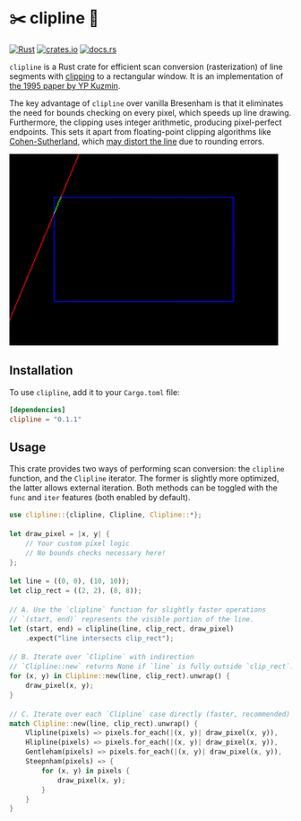 # ✂️ clipline 📏

[![Rust](https://github.com/nxsaken/clipline/actions/workflows/rust.yml/badge.svg)](https://github.com/nxsaken/clipline/actions/workflows/rust.yml)
[![crates.io](https://img.shields.io/crates/v/clipline.svg)](https://crates.io/crates/clipline)
[![docs.rs](https://img.shields.io/docsrs/clipline)](https://docs.rs/clipline/latest/clipline/)

`clipline` is a Rust crate for efficient scan conversion (rasterization) of 
line segments with [clipping](https://en.wikipedia.org/wiki/Line_clipping) to a 
rectangular window. It is an implementation of 
[the 1995 paper by YP Kuzmin](https://doi.org/10.1111/1467-8659.1450275).

The key advantage of `clipline` over vanilla Bresenham is that it eliminates the need for
bounds checking on every pixel, which speeds up line drawing. Furthermore, the clipping uses
integer arithmetic, producing pixel-perfect endpoints. This sets it apart from floating-point
clipping algorithms like [Cohen-Sutherland](https://en.wikipedia.org/wiki/Cohen%E2%80%93Sutherland_algorithm), which [may distort the line](https://www.virtualdub.org/blog2/entry_341.html) due to rounding errors.

![`clipline` in action](img/clip_anim.gif)

## Installation

To use `clipline`, add it to your `Cargo.toml` file:

```toml
[dependencies]
clipline = "0.1.1"
```

## Usage
This crate provides two ways of performing scan conversion: the `clipline` function, and the
`Clipline` iterator. The former is slightly more optimized, the latter allows external iteration.
Both methods can be toggled with the `func` and `iter` features (both enabled by default).

```rust
use clipline::{clipline, Clipline, Clipline::*};

let draw_pixel = |x, y| {
    // Your custom pixel logic
    // No bounds checks necessary here!
};

let line = ((0, 0), (10, 10));
let clip_rect = ((2, 2), (8, 8));

// A. Use the `clipline` function for slightly faster operations
// `(start, end)` represents the visible portion of the line.
let (start, end) = clipline(line, clip_rect, draw_pixel)
    .expect("line intersects clip_rect");

// B. Iterate over `Clipline` with indirection
// `Clipline::new` returns None if `line` is fully outside `clip_rect`.
for (x, y) in Clipline::new(line, clip_rect).unwrap() {
    draw_pixel(x, y);
}

// C. Iterate over each `Clipline` case directly (faster, recommended)
match Clipline::new(line, clip_rect).unwrap() {
    Vlipline(pixels) => pixels.for_each(|(x, y)| draw_pixel(x, y)),
    Hlipline(pixels) => pixels.for_each(|(x, y)| draw_pixel(x, y)),
    Gentleham(pixels) => pixels.for_each(|(x, y)| draw_pixel(x, y)),
    Steepnham(pixels) => {
        for (x, y) in pixels {
            draw_pixel(x, y);
        }
    }
}
```